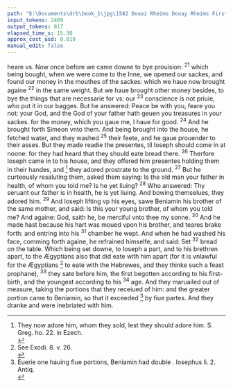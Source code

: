 ```yaml
---
path: "E:\Documents\drb\book_1\jpg\1582 Douai Rheims Douay Rheims First Edition  1 of 3 1609 Old Testament.pdf-153.jpg"
input_tokens: 2409
output_tokens: 817
elapsed_time_s: 15.30
approx_cost_usd: 0.019
manual_edit: false
---
```

heare vs. Now once before we came downe to bye prouision: <sup>21</sup> which being bought, when we were come to the Inne, we opened our sackes, and found our money in the mouthes of the sackes: which we haue now brought againe <sup>22</sup> in the same weight. But we haue brought other money besides, to bye the things that are necessarie for vs: our <sup>23</sup> conscience is not priuie, who put it in our bagges. But he answered: Peace be with you, feare you not: your God, and the God of your father hath geuen you treasures in your sackes. for the money, which you gaue me, I haue for good. <sup>24</sup> And he brought forth Simeon vnto them. And being brought into the house, he fetched water, and they washed <sup>25</sup> their feete, and he gaue prouender to their asses. But they made readie the presentes, til Ioseph should come in at noone: for they had heard that they should eate bread there. <sup>26</sup> Therfore Ioseph came in to his house, and they offered him presentes holding them in their handes, and [^1] they adored prostrate to the ground. <sup>27</sup> But he curteously resaluting them, asked them saying: Is the old man your father in health, of whom you told me? Is he yet liuing? <sup>28</sup> Who answered: Thy seruant our father is in health, he is yet liuing. And bowing themselues, they adored him. <sup>29</sup> And Ioseph lifting vp his eyes, sawe Beniamin his brother of the same mother, and said: Is this your young brother, of whom you told me? And againe: God, saith he, be merciful vnto thee my sonne. <sup>30</sup> And he made hast because his hart was moued vpon his brother, and teares brake forth: and entring into his <sup>31</sup> chamber he wept. And when he had washed his face, comming forth againe, he refrained himselfe, and said: Set <sup>32</sup> bread on the table. Which being set downe, to Ioseph a part, and to his brethren apart, to the Ægyptians also that did eate with him apart (for it is vnlawful for the Ægyptians [^2] to eate with the Hebrewes, and they thinke such a feast prophane), <sup>33</sup> they sate before him, the first begotten according to his first-birth, and the youngest according to his <sup>34</sup> age. And they maruailed out of measure, taking the portions that they receiued of him: and the greater portion came to Beniamin, so that it exceeded [^3] by fiue partes. And they dranke and were inebriated with him.

[^1]: <aside>They now adore him, whom they sold, lest they should adore him. S. Greg. ho. 22. in Ezech.</aside>

[^2]: <aside>See Exodi. 8. v. 26.</aside>

[^3]: <aside>Euerie one hauing fiue portions, Beniamin had double . Iosephus li. 2. Antiq.</aside>